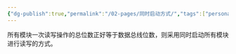 ```yaml
---
{"dg-publish":true,"permalink":"/02-pages/同时启动方式/","tags":["personal/blog","计算机组成原理"]}
---
```


所有模块一次读写操作的总位数正好等于数据总线位数，则采用同时启动所有模块进行读写的方式。